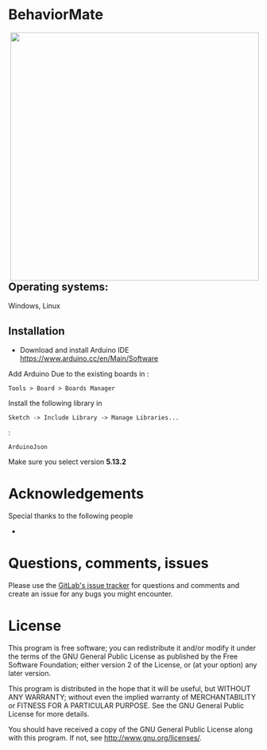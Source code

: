 BehaviorMate
======
<img src="https://ca.slack-edge.com/T04BBHMFP-U04MW235Q-5e7fec71dda2-512" width="500" align="right">

## Operating systems:
Windows, Linux

## Installation

* Download and install Arduino IDE <https://www.arduino.cc/en/Main/Software>

Add Arduino Due to the existing boards in :

```
Tools > Board > Boards Manager
```

Install the following library in

```
Sketch -> Include Library -> Manage Libraries...
```
:
```
ArduinoJson
```
Make sure you select version **5.13.2**

# Acknowledgements

Special thanks to the following people 

* 


# Questions, comments, issues

Please use the [GitLab's issue tracker](https://gitlab.com/losonczylab/BehaviorMate/issues) for questions and comments and create an issue for any bugs you might encounter.



# License

This program is free software; you can redistribute it and/or
modify it under the terms of the GNU General Public License
as published by the Free Software Foundation; either version 2
of the License, or (at your option) any later version.

This program is distributed in the hope that it will be useful,
but WITHOUT ANY WARRANTY; without even the implied warranty of
MERCHANTABILITY or FITNESS FOR A PARTICULAR PURPOSE.  See the
GNU General Public License for more details.

You should have received a copy of the GNU General Public License
along with this program.  If not, see <http://www.gnu.org/licenses/>.


